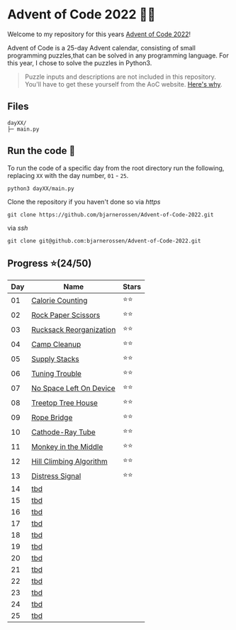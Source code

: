 # Advent of Code 2022 🎄🧝

Welcome to my repository for this years [Advent of Code 2022](https://adventofcode.com/2022)! 

Advent of Code is a 25-day Advent calendar, consisting of small programming puzzles,that can be solved in any programming language.
For this year, I chose to solve the puzzles in Python3.

>Puzzle inputs and descriptions are not included in this repository. You'll have to get these yourself from the AoC website. [Here's why](https://www.reddit.com/r/adventofcode/comments/k99rod/sharing_input_data_were_we_requested_not_to/).

## Files

```
dayXX/
├─ main.py
```

## Run the code 🦌

To run the code of a specific day from the root directory run the following, replacing `XX` with the day number, `01` - `25`.

```
python3 dayXX/main.py
```

Clone the repository if you haven't done so via *https*
```
git clone https://github.com/bjarnerossen/Advent-of-Code-2022.git
```
via *ssh*
```
git clone git@github.com:bjarnerossen/Advent-of-Code-2022.git
```

## Progress ⭐️(24/50)
|Day|Name|Stars|
| --- | --- | --- |
| 01 | [Calorie Counting](https://github.com/bjarnerossen/Advent-of-Code-2022/tree/main/day01) |⭐️⭐️|
| 02 | [Rock Paper Scissors](https://github.com/bjarnerossen/Advent-of-Code-2022/tree/main/day02) |⭐️⭐️|
| 03 | [Rucksack Reorganization](https://github.com/bjarnerossen/Advent-of-Code-2022/tree/main/day03) |⭐️⭐️|
| 04 | [Camp Cleanup](https://github.com/bjarnerossen/Advent-of-Code-2022/tree/main/day04) |⭐️⭐️|
| 05 | [Supply Stacks](https://github.com/bjarnerossen/Advent-of-Code-2022/tree/main/day05) |⭐️⭐️|
| 06 | [Tuning Trouble](https://github.com/bjarnerossen/Advent-of-Code-2022/tree/main/day06) |⭐️⭐️|
| 07 | [No Space Left On Device](https://github.com/bjarnerossen/Advent-of-Code-2022/tree/main/day07) |⭐️⭐️|
| 08 | [Treetop Tree House](https://github.com/bjarnerossen/Advent-of-Code-2022/tree/main/day08) |⭐️⭐️|
| 09 | [Rope Bridge](https://github.com/bjarnerossen/Advent-of-Code-2022/tree/main/day09) |⭐️⭐️|
| 10 | [Cathode-Ray Tube](https://github.com/bjarnerossen/Advent-of-Code-2022/tree/main/day10) |⭐️⭐️|
| 11 | [Monkey in the Middle](https://github.com/bjarnerossen/Advent-of-Code-2022/tree/main/day11) |⭐️⭐️|
| 12 | [Hill Climbing Algorithm](https://github.com/bjarnerossen/Advent-of-Code-2022/tree/main/day12) |⭐️⭐️|
| 13 | [Distress Signal](https://github.com/bjarnerossen/Advent-of-Code-2022/tree/main/day13) |⭐️⭐️|
| 14 | [tbd](https://github.com/bjarnerossen/Advent-of-Code-2022/tree/main/day14) ||
| 15 | [tbd](https://github.com/bjarnerossen/Advent-of-Code-2022/tree/main/day15) ||
| 16 | [tbd](https://github.com/bjarnerossen/Advent-of-Code-2022/tree/main/day16) ||
| 17 | [tbd](https://github.com/bjarnerossen/Advent-of-Code-2022/tree/main/day17) ||
| 18 | [tbd](https://github.com/bjarnerossen/Advent-of-Code-2022/tree/main/day18) ||
| 19 | [tbd](https://github.com/bjarnerossen/Advent-of-Code-2022/tree/main/day19) ||
| 20 | [tbd](https://github.com/bjarnerossen/Advent-of-Code-2022/tree/main/day20) ||
| 21 | [tbd](https://github.com/bjarnerossen/Advent-of-Code-2022/tree/main/day21) ||
| 22 | [tbd](https://github.com/bjarnerossen/Advent-of-Code-2022/tree/main/day22) ||
| 23 | [tbd](https://github.com/bjarnerossen/Advent-of-Code-2022/tree/main/day23) ||
| 24 | [tbd](https://github.com/bjarnerossen/Advent-of-Code-2022/tree/main/day24) ||
| 25 | [tbd](https://github.com/bjarnerossen/Advent-of-Code-2022/tree/main/day25) ||

